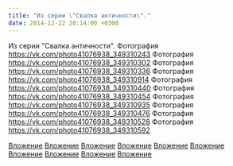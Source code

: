 ```yaml
---
title: "Из серии \"Свалка античности\"."
date: 2014-12-22 20:14:00 +0300
---
```


Из серии "Свалка античности".
Фотография
https://vk.com/photo41076938_349310243
Фотография
https://vk.com/photo41076938_349310302
Фотография
https://vk.com/photo41076938_349310336
Фотография
https://vk.com/photo41076938_349310914
Фотография
https://vk.com/photo41076938_349310440
Фотография
https://vk.com/photo41076938_349310454
Фотография
https://vk.com/photo41076938_349310935
Фотография
https://vk.com/photo41076938_349310476
Фотография
https://vk.com/photo41076938_349310528
Фотография
https://vk.com/photo41076938_349310592

[Вложение](https://vk.com/photo41076938_349310243)
[Вложение](https://vk.com/photo41076938_349310302)
[Вложение](https://vk.com/photo41076938_349310336)
[Вложение](https://vk.com/photo41076938_349310914)
[Вложение](https://vk.com/photo41076938_349310440)
[Вложение](https://vk.com/photo41076938_349310454)
[Вложение](https://vk.com/photo41076938_349310935)
[Вложение](https://vk.com/photo41076938_349310476)
[Вложение](https://vk.com/photo41076938_349310528)
[Вложение](https://vk.com/photo41076938_349310592)
